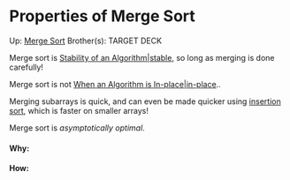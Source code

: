# Properties of Merge Sort

Up: [Merge Sort](merge_sort)
Brother(s):
TARGET DECK

Merge sort is [Stability of an Algorithm|stable](stability_of_an_algorithm|stable), so long as merging is done carefully!

Merge sort is not [When an Algorithm is In-place|in-place](when_an_algorithm_is_in-place|in-place)..

Merging subarrays is quick, and can even be made quicker using [insertion sort](insertion_sort), which is faster on smaller arrays!

Merge sort is *asymptotically optimal*.





































#### Why:
#### How:









